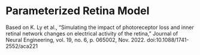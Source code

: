 # Parameterized Retina Model

Based on K. Ly et al., “Simulating the impact of photoreceptor loss and inner retinal network changes on electrical activity of the retina,” Journal of Neural Engineering, vol. 19, no. 6, p. 065002, Nov. 2022. doi:10.1088/1741-2552/aca221